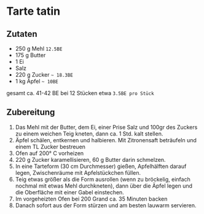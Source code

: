 # Tarte tatin

## Zutaten

- 250 g Mehl `12.5BE`
- 175 g Butter
- 1 Ei
- Salz
- 220 g Zucker `~ 18.3BE`
- 1 kg Äpfel `~ 10BE`

gesamt ca. 41-42 BE bei 12 Stücken etwa `3.5BE pro Stück`

## Zubereitung

1. Das Mehl mit der Butter, dem Ei, einer Prise Salz und 100gr des Zuckers zu einem weichen Teig kneten, dann ca. 1 Std. kalt stellen.
2. Äpfel schälen, entkernen und halbieren. Mit Zitronensaft beträufeln und einem TL Zucker bestreuen
3. Ofen auf 200° C vorheizen
2. 220 g Zucker karamellisieren, 60 g Butter darin schmelzen. 
3. In eine Tarteform (30 cm Durchmesser) gießen, Apfelhälften darauf legen, Zwischenräume mit Apfelstückchen füllen.
3. Teig etwas größer als die Form ausrollen (wenn zu bröckelig, einfach nochmal mit etwas Mehl durchkneten), dann über die Äpfel legen und die Oberfläche mit einer Gabel einstechen.
4. Im vorgeheizten Ofen bei 200 Grand ca. 35 Minuten backen
4. Danach sofort aus der Form stürzen und am besten lauwarm servieren.